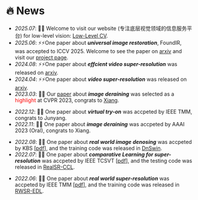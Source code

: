 # 🔥 News
- *2025.07*: 🎉🎉 Welcome to visit our website (专注底层视觉领域的信息服务平台) for low-level vision: [Low-Level CV](https://lowlevelcv.com/).
- *2025.06*: ⚡⚡One paper about ***universal image restoration***, FoundIR, was accepted to ICCV 2025. Welcome to see the paper on [arxiv](https://arxiv.org/abs/2412.01427) and visit our [project page](https://www.foundir.net).
- *2024.08*: ⚡⚡One paper about ***effcient video super-resolution*** was released on [arxiv](https://arxiv.org/abs/2408.14244).
- *2024.04*: ⚡⚡One paper about ***video super-resolution*** was released on [arxiv](https://arxiv.org/abs/2404.04745).
- *2023.03*: 🎉🎉 Our [paper](https://openaccess.thecvf.com/content/CVPR2023/html/Chen_Learning_a_Sparse_Transformer_Network_for_Effective_Image_Deraining_CVPR_2023_paper.html) about ***image deraining*** was selected as a <font color=red>highlight</font> at CVPR 2023, congrats to [Xiang](https://cschenxiang.github.io).
<!-- - *2023.03*: 🎉🎉 I was invited to serve as a reviewer for ICCV 2023. -->
<!-- - *2023.02*: 🎉🎉 One paper about ***image deraining*** was accpeted by CVPR 2023, congrats to Xiang. -->
- *2022.12*: 🎉🎉 One paper about ***virtual try-on*** was accpeted by IEEE TMM, congrats to Junyang.
- *2022.11*: 🎉🎉 One paper about ***image deraining*** was accpeted by AAAI 2023 (Oral), congrats to Xiang.
<!-- - *2022.10*: 🎉🎉 I was invited to serve as a reviewer for CVPR 2023. -->
- *2022.08*: 🎉🎉 One paper about ***real world image denosing*** was accpeted by KBS [[pdf](https://www.sciencedirect.com/science/article/pii/S0950705122009224?via%3Dihub)], and the training code was released in [DnSwin](https://github.com/House-Leo/DnSwin).
- *2022.07*: 🎉🎉 One paper about ***comparative Learning for super-resolution*** was accpeted by IEEE TCSVT [[pdf](https://ieeexplore.ieee.org/document/9847265)], and the testing code was released in [RealSR-CCL](https://github.com/House-Leo/RealSR-CCL).
<!-- - *2022.07*: ⚡⚡ We have released the [RealSR-Zero dataset](https://github.com/House-Leo/RealSR-Zero) for ***real-scene image SR*** testing. -->
- *2022.06*: 🎉🎉 One paper about ***real world super-resolution*** was accpeted by IEEE TMM [[pdf](https://ieeexplore.ieee.org/abstract/document/9792626/)], and the training code was released in [RWSR-EDL](https://github.com/House-Leo/RWSR-EDL).
<!-- - *2021.12*: 🎉🎉 I got the Ph.D offer from [Nanjing University of Science and Technology](http://www.njust.edu.cn/). -->